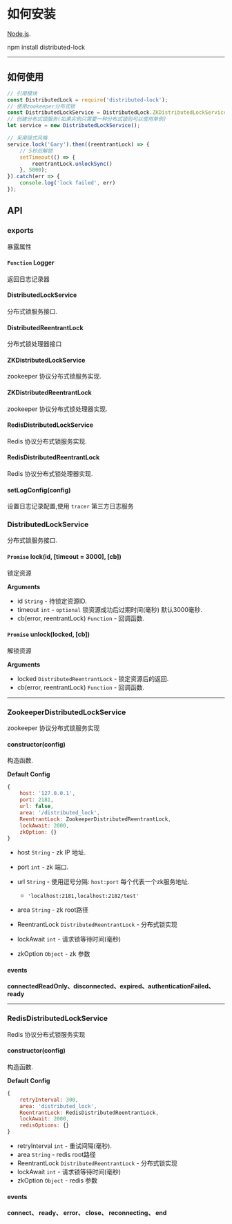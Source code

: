 
# 如何安装

[Node.js](http://nodejs.org).

npm install distributed-lock

---

## 如何使用

```javascript
// 引用模块
const DistributedLock = require('distributed-lock');
// 使用zookeeper分布式锁
const DistributedLockService = DistributedLock.ZKDistributedLockService;
// 创建分布式锁服务(如果实例只需要一种分布式锁则可以使用单例)
let service = new DistributedLockService();

// 采用链式风格
service.lock('Gary').then((reentrantLock) => {
    // 5秒后解锁
    setTimeout(() => {
        reentrantLock.unlockSync()
    }, 5000);
}).catch(err => {
    console.log('lock failed', err)
});
```

## API

### exports

暴露属性

#### `Function` Logger

返回日志记录器

#### DistributedLockService

分布式锁服务接口.

#### DistributedReentrantLock

分布式锁处理器接口

#### ZKDistributedLockService

zookeeper 协议分布式锁服务实现.

#### ZKDistributedReentrantLock

zookeeper 协议分布式锁处理器实现.

#### RedisDistributedLockService

Redis 协议分布式锁服务实现.

#### RedisDistributedReentrantLock

Redis 协议分布式锁处理器实现.

#### setLogConfig(config)

设置日志记录配置,使用 `tracer` 第三方日志服务

### DistributedLockService

分布式锁服务接口.

#### `Promise` lock(id, [timeout = 3000], [cb])

锁定资源

**Arguments**

* id `String` - 待锁定资源ID.
* timeout `int` - `optional` 锁资源成功后过期时间(毫秒) 默认3000毫秒.
* cb(error, reentrantLock) `Function` - 回调函数.

#### `Promise` unlock(locked, [cb])

解锁资源

**Arguments**

* locked `DistributedReentrantLock` - 锁定资源后的返回.
* cb(error, reentrantLock) `Function` - 回调函数.

---

### ZookeeperDistributedLockService

zookeeper 协议分布式锁服务实现

#### constructor(config)

构造函数.

**Default Config**

```javascript
{
    host: '127.0.0.1',
    port: 2181,
    url: false,
    area: '/distributed_lock',
    ReentrantLock: ZookeeperDistributedReentrantLock,
    lockAwait: 2000,
    zkOption: {}
}
```

* host `String` - zk IP 地址.
* port `int` - zk 端口.
* url `String` - 使用逗号分隔: `host:port` 每个代表一个zk服务地址.

    * `'localhost:2181,localhost:2182/test'`

* area `String` - zk root路径
* ReentrantLock `DistributedReentrantLock` - 分布式锁实现
* lockAwait `int` - 请求锁等待时间(毫秒)
* zkOption `Object` - zk 参数

#### events

**connectedReadOnly、disconnected、expired、authenticationFailed、ready**

---

### RedisDistributedLockService

Redis 协议分布式锁服务实现

#### constructor(config)

构造函数.

**Default Config**

```javascript
{
    retryInterval: 300,
    area: 'distributed_lock',
    ReentrantLock: RedisDistributedReentrantLock,
    lockAwait: 2000,
    redisOptions: {}
}
```

* retryInterval `int` - 重试间隔(毫秒).
* area `String` - redis root路径
* ReentrantLock `DistributedReentrantLock` - 分布式锁实现
* lockAwait `int` - 请求锁等待时间(毫秒)
* zkOption `Object` - redis 参数

#### events

**connect、 ready、 error、 close、 reconnecting、 end**